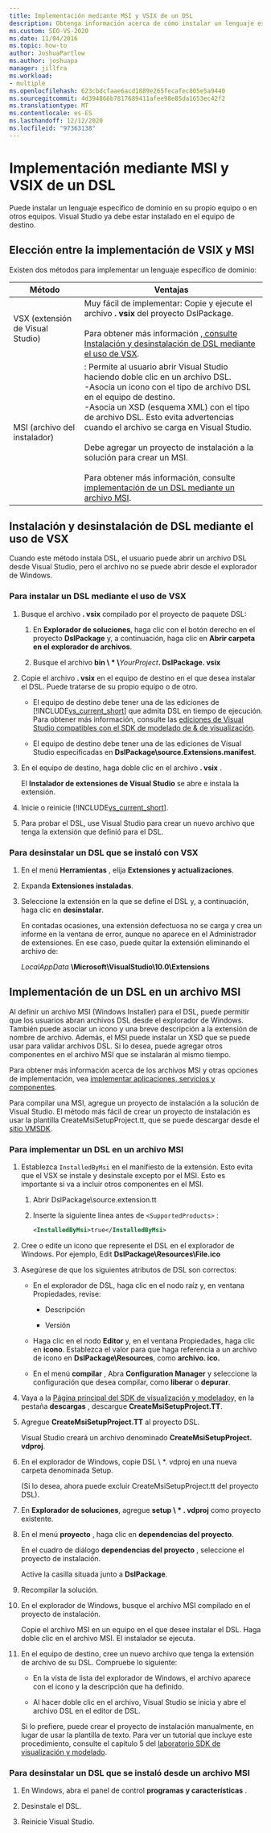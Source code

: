 ```yaml
---
title: Implementación mediante MSI y VSIX de un DSL
description: Obtenga información acerca de cómo instalar un lenguaje específico de dominio (DSL) en su propio equipo o en otros equipos.
ms.custom: SEO-VS-2020
ms.date: 11/04/2016
ms.topic: how-to
author: JoshuaPartlow
ms.author: joshuapa
manager: jillfra
ms.workload:
- multiple
ms.openlocfilehash: 623cbdcfaae6acd1889e265fecafec805e5a9440
ms.sourcegitcommit: 4d394866b7817689411afee98e85da1653ec42f2
ms.translationtype: MT
ms.contentlocale: es-ES
ms.lasthandoff: 12/12/2020
ms.locfileid: "97363138"
---
```

# <a name="msi-and-vsix-deployment-of-a-dsl"></a>Implementación mediante MSI y VSIX de un DSL
Puede instalar un lenguaje específico de dominio en su propio equipo o en otros equipos. Visual Studio ya debe estar instalado en el equipo de destino.

## <a name="choosing-between-vsix-and-msi-deployment"></a><a name="which"></a> Elección entre la implementación de VSIX y MSI
 Existen dos métodos para implementar un lenguaje específico de dominio:

|Método|Ventajas|
|-|-|
|VSX (extensión de Visual Studio)|Muy fácil de implementar: Copie y ejecute el archivo **. vsix** del proyecto DslPackage.<br /><br /> Para obtener más información [, consulte Instalación y desinstalación de DSL mediante el uso de VSX](#Installing).|
|MSI (archivo del instalador)|: Permite al usuario abrir Visual Studio haciendo doble clic en un archivo DSL.<br />-Asocia un icono con el tipo de archivo DSL en el equipo de destino.<br />-Asocia un XSD (esquema XML) con el tipo de archivo DSL. Esto evita advertencias cuando el archivo se carga en Visual Studio.<br /><br /> Debe agregar un proyecto de instalación a la solución para crear un MSI.<br /><br /> Para obtener más información, consulte [implementación de un DSL mediante un archivo MSI](#msi).|

## <a name="install-and-uninstall-a-dsl-by-using-the-vsx"></a><a name="Installing"></a> Instalación y desinstalación de DSL mediante el uso de VSX

Cuando este método instala DSL, el usuario puede abrir un archivo DSL desde Visual Studio, pero el archivo no se puede abrir desde el explorador de Windows.

### <a name="to-install-a-dsl-by-using-the-vsx"></a>Para instalar un DSL mediante el uso de VSX

1. Busque el archivo **. vsix** compilado por el proyecto de paquete DSL:

   1. En **Explorador de soluciones**, haga clic con el botón derecho en el proyecto **DslPackage** y, a continuación, haga clic en **Abrir carpeta en el explorador de archivos**.

   2. Busque el archivo **bin \\ \* \\**_YourProject_**. DslPackage. vsix**

2. Copie el archivo **. vsix** en el equipo de destino en el que desea instalar el DSL. Puede tratarse de su propio equipo o de otro.

   - El equipo de destino debe tener una de las ediciones de [!INCLUDE[vs_current_short](../code-quality/includes/vs_current_short_md.md)] que admita DSL en tiempo de ejecución. Para obtener más información, consulte las [ediciones de Visual Studio compatibles con el SDK de modelado de & de visualización](../modeling/supported-visual-studio-editions-for-visualization-amp-modeling-sdk.md).

   - El equipo de destino debe tener una de las ediciones de Visual Studio especificadas en **DslPackage\source.Extensions.manifest**.

3. En el equipo de destino, haga doble clic en el archivo **. vsix** .

    El **Instalador de extensiones de Visual Studio** se abre e instala la extensión.

4. Inicie o reinicie [!INCLUDE[vs_current_short](../code-quality/includes/vs_current_short_md.md)].

5. Para probar el DSL, use Visual Studio para crear un nuevo archivo que tenga la extensión que definió para el DSL.

### <a name="to-uninstall-a-dsl-that-was-installed-by-using-vsx"></a>Para desinstalar un DSL que se instaló con VSX

1. En el menú **Herramientas** , elija **Extensiones y actualizaciones**.

2. Expanda **Extensiones instaladas**.

3. Seleccione la extensión en la que se define el DSL y, a continuación, haga clic en **desinstalar**.

   En contadas ocasiones, una extensión defectuosa no se carga y crea un informe en la ventana de error, aunque no aparece en el Administrador de extensiones. En ese caso, puede quitar la extensión eliminando el archivo de:

   *LocalAppData* **\Microsoft\VisualStudio\10.0\Extensions**

## <a name="deploying-a-dsl-in-an-msi"></a><a name="msi"></a> Implementación de un DSL en un archivo MSI
 Al definir un archivo MSI (Windows Installer) para el DSL, puede permitir que los usuarios abran archivos DSL desde el explorador de Windows. También puede asociar un icono y una breve descripción a la extensión de nombre de archivo. Además, el MSI puede instalar un XSD que se puede usar para validar archivos DSL. Si lo desea, puede agregar otros componentes en el archivo MSI que se instalarán al mismo tiempo.

 Para obtener más información acerca de los archivos MSI y otras opciones de implementación, vea [implementar aplicaciones, servicios y componentes](../deployment/deploying-applications-services-and-components.md).

 Para compilar una MSI, agregue un proyecto de instalación a la solución de Visual Studio. El método más fácil de crear un proyecto de instalación es usar la plantilla CreateMsiSetupProject.tt, que se puede descargar desde el [sitio VMSDK](https://code.msdn.microsoft.com/Visualization-and-Modeling-313535db).

### <a name="to-deploy-a-dsl-in-an-msi"></a>Para implementar un DSL en un archivo MSI

1. Establezca `InstalledByMsi` en el manifiesto de la extensión. Esto evita que el VSX se instale y desinstale excepto por el MSI. Esto es importante si va a incluir otros componentes en el MSI.

   1. Abrir DslPackage\source.extension.tt

   2. Inserte la siguiente línea antes de `<SupportedProducts>` :

       ```xml
       <InstalledByMsi>true</InstalledByMsi>
       ```

2. Cree o edite un icono que represente el DSL en el explorador de Windows. Por ejemplo, Edit **DslPackage\Resources\File.ico**

3. Asegúrese de que los siguientes atributos de DSL son correctos:

   - En el explorador de DSL, haga clic en el nodo raíz y, en ventana Propiedades, revise:

       - Descripción

       - Versión

   - Haga clic en el nodo **Editor** y, en el ventana Propiedades, haga clic en **icono**. Establezca el valor para que haga referencia a un archivo de icono en **DslPackage\Resources**, como **archivo. ico.**

   - En el menú **compilar** , Abra **Configuration Manager** y seleccione la configuración que desea compilar, como **liberar** o **depurar**.

4. Vaya a la [Página principal del SDK de visualización y modelado](https://code.msdn.microsoft.com/Visualization-and-Modeling-313535db)y, en la pestaña **descargas** , descargue **CreateMsiSetupProject.TT**.

5. Agregue **CreateMsiSetupProject.TT** al proyecto DSL.

    Visual Studio creará un archivo denominado **CreateMsiSetupProject. vdproj**.

6. En el explorador de Windows, copie DSL \\ *. vdproj en una nueva carpeta denominada Setup.

    (Si lo desea, ahora puede excluir CreateMsiSetupProject.tt del proyecto DSL).

7. En **Explorador de soluciones**, agregue **setup \\ \* . vdproj** como proyecto existente.

8. En el menú **proyecto** , haga clic en **dependencias del proyecto**.

    En el cuadro de diálogo **dependencias del proyecto** , seleccione el proyecto de instalación.

    Active la casilla situada junto a **DslPackage**.

9. Recompilar la solución.

10. En el explorador de Windows, busque el archivo MSI compilado en el proyecto de instalación.

     Copie el archivo MSI en un equipo en el que desee instalar el DSL. Haga doble clic en el archivo MSI. El instalador se ejecuta.

11. En el equipo de destino, cree un nuevo archivo que tenga la extensión de archivo de su DSL. Compruebe lo siguiente:

    - En la vista de lista del explorador de Windows, el archivo aparece con el icono y la descripción que ha definido.

    - Al hacer doble clic en el archivo, Visual Studio se inicia y abre el archivo DSL en el editor de DSL.

    Si lo prefiere, puede crear el proyecto de instalación manualmente, en lugar de usar la plantilla de texto. Para ver un tutorial que incluye este procedimiento, consulte el capítulo 5 del [laboratorio SDK de visualización y modelado](https://code.msdn.microsoft.com/DSLToolsLab/Release/ProjectReleases.aspx?ReleaseId=4207).

### <a name="to-uninstall-a-dsl-that-was-installed-from-an-msi"></a>Para desinstalar un DSL que se instaló desde un archivo MSI

1. En Windows, abra el panel de control **programas y características** .

2. Desinstale el DSL.

3. Reinicie Visual Studio.
